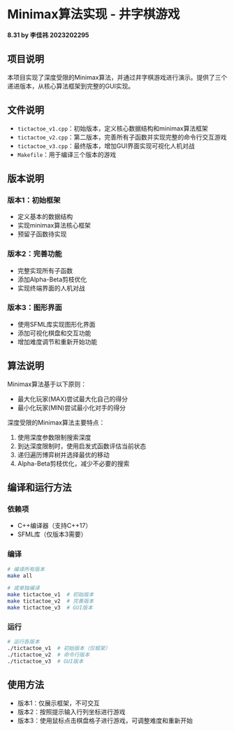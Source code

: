# Minimax算法实现 - 井字棋游戏

**8.31 by 李佳祎 2023202295**

## 项目说明

本项目实现了深度受限的Minimax算法，并通过井字棋游戏进行演示。提供了三个递进版本，从核心算法框架到完整的GUI实现。

## 文件说明

- `tictactoe_v1.cpp`：初始版本，定义核心数据结构和minimax算法框架
- `tictactoe_v2.cpp`：第二版本，完善所有子函数并实现完整的命令行交互游戏
- `tictactoe_v3.cpp`：最终版本，增加GUI界面实现可视化人机对战
- `Makefile`：用于编译三个版本的游戏

## 版本说明

### 版本1：初始框架

- 定义基本的数据结构
- 实现minimax算法核心框架
- 预留子函数待实现

### 版本2：完善功能

- 完整实现所有子函数
- 添加Alpha-Beta剪枝优化
- 实现终端界面的人机对战

### 版本3：图形界面

- 使用SFML库实现图形化界面
- 添加可视化棋盘和交互功能
- 增加难度调节和重新开始功能

## 算法说明

Minimax算法基于以下原则：

- 最大化玩家(MAX)尝试最大化自己的得分
- 最小化玩家(MIN)尝试最小化对手的得分

深度受限的Minimax算法主要特点：

1. 使用深度参数限制搜索深度
2. 到达深度限制时，使用启发式函数评估当前状态
3. 递归遍历博弈树并选择最优的移动
4. Alpha-Beta剪枝优化，减少不必要的搜索

## 编译和运行方法

### 依赖项

- C++编译器（支持C++17）
- SFML库（仅版本3需要）

### 编译

```bash
# 编译所有版本
make all

# 或单独编译
make tictactoe_v1  # 初始版本
make tictactoe_v2  # 完善版本
make tictactoe_v3  # GUI版本
```

### 运行

```bash
# 运行各版本
./tictactoe_v1  # 初始版本（仅框架）
./tictactoe_v2  # 命令行版本
./tictactoe_v3  # GUI版本
```

## 使用方法

- 版本1：仅展示框架，不可交互
- 版本2：按照提示输入行列坐标进行游戏
- 版本3：使用鼠标点击棋盘格子进行游戏，可调整难度和重新开始

